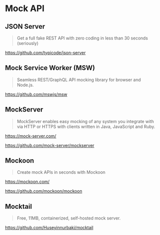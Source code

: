# Mock API

## JSON Server

> Get a full fake REST API with zero coding in less than 30 seconds (seriously)

<https://github.com/typicode/json-server>

## Mock Service Worker (MSW)

> Seamless REST/GraphQL API mocking library for browser and Node.js.

<https://github.com/mswjs/msw>

## MockServer

> MockServer enables easy mocking of any system you integrate
> with via HTTP or HTTPS with clients written in Java, JavaScript and Ruby.

<https://mock-server.com/>

<https://github.com/mock-server/mockserver>

## Mockoon

> Create mock APIs in seconds with Mockoon

<https://mockoon.com/>

<https://github.com/mockoon/mockoon>

## Mocktail

> Free, 11MB, containerized, self-hosted mock server.

<https://github.com/Huseyinnurbaki/mocktail>
